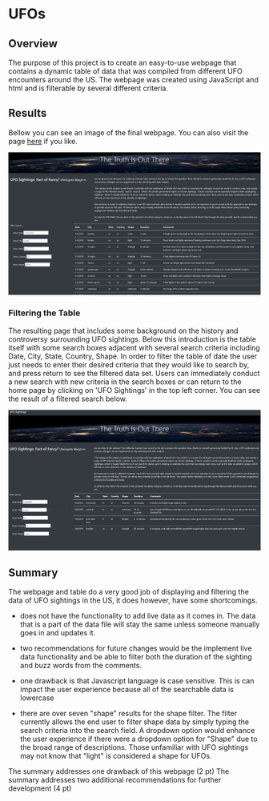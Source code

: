 # UFOs  

## Overview

The purpose of this project is to create an easy-to-use webpage that contains a dynamic table of data that was compiled from different UFO encounters around the US. The webpage was created using JavaScript and html and is filterable by several different criteria.

## Results

Bellow you can see an image of the final webpage. You can also visit the page [here](https://pswil.github.io/UFOs/index.html) if you like.

![alt text](https://github.com/PSWil/UFOs/blob/main/static/images/Page_overview.png)
### Filtering the Table
The resulting page that includes some background on the history and controversy surrounding UFO sightings. Below this introduction is the table itself with some search boxes adjacent with several search criteria including Date, City, State, Country, Shape. 
In order to filter the table of date the user just needs to enter their desired criteria that they would like to search by, and press return to see the filtered data set. Users can immediately conduct a new search with new criteria in the search boxes or can return to the home page by clicking on 'UFO Sightings' in the top left corner. You can see the result of a filtered search below.

![alt text](https://github.com/PSWil/UFOs/blob/main/static/images/Page_search.png)

## Summary

The webpage and table do a very good job of displaying and filtering the data of UFO sightings in the US, it does however, have some shortcomings.


- does not have the functionality to add live data as it comes in. The data that is a part of the data file will stay the same unless someone manually goes in and updates it.
- two recommendations for future changes would be the implement live data functionality and be able to filter both the duration of the sighting and buzz words from the comments.

- one drawback is that Javascript language is case sensitive. This is can impact the user experience because all of the searchable data is lowercase 
- there are over seven "shape" results for the shape filter. The filter currently allows the end user to filter shape data by simply typing the search criteria into the search field. A dropdown option would enhance the user experience if there were a dropdown option for "Shape" due to the broad range of descriptions. Those unfamiliar with UFO sightings may not know that "light" is considered a shape for UFOs.


The summary addresses one drawback of this webpage (2 pt)
The summary addresses two additional recommendations for further development (4 pt)


